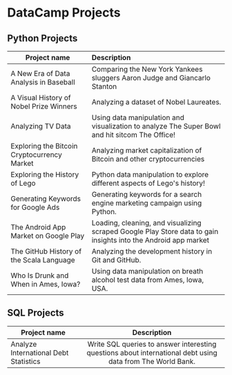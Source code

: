 # DataCamp Projects

## Python Projects

| Project name        | Description         |
| ------------- |:-------------|
| A New Era of Data Analysis in Baseball      | Comparing the  New York Yankees sluggers Aaron Judge and Giancarlo Stanton |
| A Visual History of Nobel Prize Winners     | Analyzing a dataset of Nobel Laureates.       |
| Analyzing TV Data | Using data manipulation and visualization to analyze The Super Bowl and hit sitcom The Office!      |
| Exploring the Bitcoin Cryptocurrency Market | Analyzing market capitalization of Bitcoin and other cryptocurrencies      |
| Exploring the History of Lego | Python data manipulation to explore different aspects of Lego's history!      |
| Generating Keywords for Google Ads | Generating keywords for a search engine marketing campaign using Python.      |
| The Android App Market on Google Play | Loading, cleaning, and visualizing scraped Google Play Store data to gain insights into the Android app market      |
| The GitHub History of the Scala Language | Analyzing the development history in Git and GitHub.      |
| Who Is Drunk and When in Ames, Iowa? | Using data manipulation on breath alcohol test data from Ames, Iowa, USA.      |

## SQL Projects

| Project name        | Description         |
| ------------- |:-------------:|
| Analyze International Debt Statistics      | Write SQL queries to answer interesting questions about international debt using data from The World Bank. |

